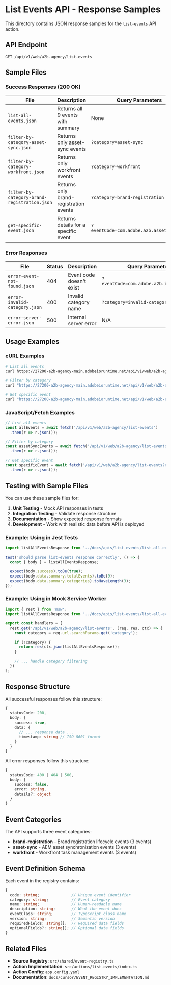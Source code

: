 # List Events API - Response Samples

This directory contains JSON response samples for the `list-events` API action.

## API Endpoint

```
GET /api/v1/web/a2b-agency/list-events
```

## Sample Files

### Success Responses (200 OK)

| File | Description | Query Parameters |
|------|-------------|------------------|
| `list-all-events.json` | Returns all 9 events with summary | None |
| `filter-by-category-asset-sync.json` | Returns only asset-sync events | `?category=asset-sync` |
| `filter-by-category-workfront.json` | Returns only workfront events | `?category=workfront` |
| `filter-by-category-brand-registration.json` | Returns only brand-registration events | `?category=brand-registration` |
| `get-specific-event.json` | Returns details for a specific event | `?eventCode=com.adobe.a2b.assetsync.new` |

### Error Responses

| File | Status | Description | Query Parameters |
|------|--------|-------------|------------------|
| `error-event-not-found.json` | 404 | Event code doesn't exist | `?eventCode=com.adobe.a2b.invalid.event` |
| `error-invalid-category.json` | 400 | Invalid category name | `?category=invalid-category` |
| `error-server-error.json` | 500 | Internal server error | N/A |

## Usage Examples

### cURL Examples

```bash
# List all events
curl https://27200-a2b-agency-main.adobeioruntime.net/api/v1/web/a2b-agency/list-events

# Filter by category
curl "https://27200-a2b-agency-main.adobeioruntime.net/api/v1/web/a2b-agency/list-events?category=asset-sync"

# Get specific event
curl "https://27200-a2b-agency-main.adobeioruntime.net/api/v1/web/a2b-agency/list-events?eventCode=com.adobe.a2b.assetsync.new"
```

### JavaScript/Fetch Examples

```javascript
// List all events
const allEvents = await fetch('/api/v1/web/a2b-agency/list-events')
  .then(r => r.json());

// Filter by category
const assetSyncEvents = await fetch('/api/v1/web/a2b-agency/list-events?category=asset-sync')
  .then(r => r.json());

// Get specific event
const specificEvent = await fetch('/api/v1/web/a2b-agency/list-events?eventCode=com.adobe.a2b.assetsync.new')
  .then(r => r.json());
```

## Testing with Sample Files

You can use these sample files for:

1. **Unit Testing** - Mock API responses in tests
2. **Integration Testing** - Validate response structure
3. **Documentation** - Show expected response formats
4. **Development** - Work with realistic data before API is deployed

### Example: Using in Jest Tests

```javascript
import listAllEventsResponse from '../docs/apis/list-events/list-all-events.json';

test('should parse list-events response correctly', () => {
  const { body } = listAllEventsResponse;
  
  expect(body.success).toBe(true);
  expect(body.data.summary.totalEvents).toBe(9);
  expect(body.data.summary.categories).toHaveLength(3);
});
```

### Example: Using in Mock Service Worker

```javascript
import { rest } from 'msw';
import listAllEventsResponse from '../docs/apis/list-events/list-all-events.json';

export const handlers = [
  rest.get('/api/v1/web/a2b-agency/list-events', (req, res, ctx) => {
    const category = req.url.searchParams.get('category');
    
    if (!category) {
      return res(ctx.json(listAllEventsResponse));
    }
    
    // ... handle category filtering
  })
];
```

## Response Structure

All successful responses follow this structure:

```typescript
{
  statusCode: 200,
  body: {
    success: true,
    data: {
      // ... response data ...
      timestamp: string // ISO 8601 format
    }
  }
}
```

All error responses follow this structure:

```typescript
{
  statusCode: 400 | 404 | 500,
  body: {
    success: false,
    error: string,
    details?: object
  }
}
```

## Event Categories

The API supports three event categories:

- **brand-registration** - Brand registration lifecycle events (3 events)
- **asset-sync** - AEM asset synchronization events (3 events)
- **workfront** - Workfront task management events (3 events)

## Event Definition Schema

Each event in the registry contains:

```typescript
{
  code: string;              // Unique event identifier
  category: string;          // Event category
  name: string;              // Human-readable name
  description: string;       // What the event does
  eventClass: string;        // TypeScript class name
  version: string;           // Semantic version
  requiredFields: string[];  // Required data fields
  optionalFields?: string[]; // Optional data fields
}
```

## Related Files

- **Source Registry**: `src/shared/event-registry.ts`
- **Action Implementation**: `src/actions/list-events/index.ts`
- **Action Config**: `app.config.yaml`
- **Documentation**: `docs/cursor/EVENT_REGISTRY_IMPLEMENTATION.md`

